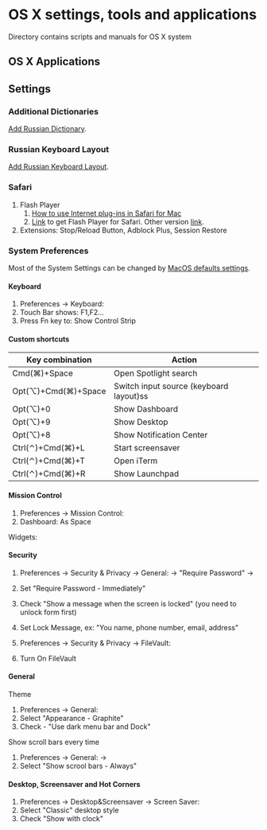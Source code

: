 # OS X settings, tools and applications

Directory contains scripts and manuals for OS X system

## OS X Applications

## Settings


### Additional Dictionaries

[Add Russian Dictionary](https://revgen.github.io/tags/osx).

### Russian Keyboard Layout

[Add Russian Keyboard Layout](https://revgen.github.io/tags/osx).


### Safari

1. Flash Player
    1. [How to use Internet plug-ins in Safari for Mac](https://support.apple.com/en-us/HT202819)
    2. [Link](https://get.adobe.com/flashplayer/) to get Flash Player for Safari. Other version [link](https://get.adobe.com/flashplayer/otherversions/).
2. Extensions: Stop/Reload Button, Adblock Plus, Session Restore


### System Preferences

Most of the System Settings can be changed by [MacOS defaults settings](https://github.com/revgen/myenv/tree/master/setup/macos/defaults).


#### Keyboard

1. Preferences -> Keyboard:
1. Touch Bar shows: F1,F2...
1. Press Fn key to: Show Control Strip


#### Custom shortcuts

| Key combination       | Action                                            |
| --------------------- | ------------------------------------------------- |
| Cmd(⌘)+Space          | Open Spotlight search                             |
| Opt(⌥)+Cmd(⌘)+Space   | Switch input source (keyboard layout)ss             |
| Opt(⌥)+0              | Show Dashboard                                    |
| Opt(⌥)+9              | Show Desktop                                      |
| Opt(⌥)+8              | Show Notification Center                          |
| Ctrl(⌃)+Cmd(⌘)+L      | Start screensaver                                 |
| Ctrl(⌃)+Cmd(⌘)+T      | Open iTerm                                        |
| Ctrl(⌃)+Cmd(⌘)+R      | Show Launchpad                                    |

#### Mission Control

1. Preferences -> Mission Control:
1. Dashboard: As Space

Widgets:




#### Security

1. Preferences -> Security & Privacy -> General: -> "Require Password" -> 
2. Set "Require Password - Immediately"
3. Check "Show a message when the screen is locked" (you need to unlock form first)
4. Set Lock Message, ex: "You name, phone number, email, address"

5. Preferences -> Security & Privacy -> FileVault: 
6. Turn On FileVault

#### General

Theme

1. Preferences -> General:
1. Select "Appearance - Graphite"
1. Check - "Use dark menu bar and Dock"


Show scroll bars every time

1. Preferences -> General: ->
2. Select "Show scrool bars - Always"

#### Desktop, Screensaver and Hot Corners

1. Preferences -> Desktop&Screensaver -> Screen Saver:
1. Select "Classic" desktop style
1. Check "Show with clock"


